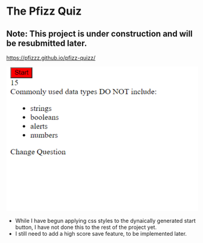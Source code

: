 # The Pfizz Quiz

## Note: This project is under construction and will be resubmitted later.

https://pfizzz.github.io/pfizz-quizz/

![image](https://github.com/Pfizzz/pfizz-quizz/blob/3fdcfdf0dc262236438328ceb21aa3a1df3cff67/assets/SS1.png)


* While I have begun applying css styles to the dynaically generated start button, I have not done this to the rest of the project yet.
* I still need to add a high score save feature, to be implemented later.
